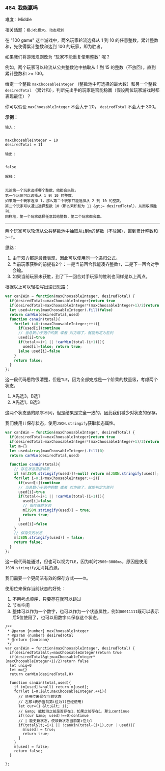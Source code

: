 ### 464. 我能赢吗

难度：Middle

相关话题：`极小化极大`、`动态规划`

在 "100 game" 这个游戏中，两名玩家轮流选择从 1 到 10 的任意整数，累计整数和，先使得累计整数和达到 100 的玩家，即为胜者。



如果我们将游戏规则改为 &ldquo;玩家不能重复使用整数&rdquo; 呢？



例如，两个玩家可以轮流从公共整数池中抽取从 1 到 15 的整数（不放回），直到累计整数和 &gt;= 100。



给定一个整数 `maxChoosableInteger` （整数池中可选择的最大数）和另一个整数 `desiredTotal` （累计和），判断先出手的玩家是否能稳赢（假设两位玩家游戏时都表现最佳）？



你可以假设 `maxChoosableInteger` 不会大于 20， `desiredTotal` 不会大于 300。



 **示例：** 





```
输入：


maxChoosableInteger = 10
desiredTotal = 11

输出：


false

解释：


无论第一个玩家选择哪个整数，他都会失败。
第一个玩家可以选择从 1 到 10 的整数。
如果第一个玩家选择 1，那么第二个玩家只能选择从 2 到 10 的整数。
第二个玩家可以通过选择整数 10（那么累积和为 11 &gt;= desiredTotal），从而取得胜利.
同样地，第一个玩家选择任意其他整数，第二个玩家都会赢。

```


-----

两个玩家可以轮流从公共整数池中抽取从`1`到`M`的整数（不放回），直到累计整数和>=`T`。

思路：
1. 由于双方都是最佳表现，因此可以使用同一个递归公式。
2. 当前玩家获胜的前提有2个：一是当前回合我能凑齐整数`T`，二是下一回合对手会输。
3. 如果当前玩家未获胜，到了下一回合对手玩家的胜利也同样是以上两点。

根据以上可以轻松写出递归思路：

```js
var canIWin = function(maxChoosableInteger, desiredTotal) {
  if(desiredTotal<=maxChoosableInteger)return true
  if(desiredTotal>maxChoosableInteger*(maxChoosableInteger+1)/2)return false
  let used=Array(maxChoosableInteger).fill(false)
  return canWin(desiredTotal,used)
  function canWin(total){
    for(let i=0;i<maxChoosableInteger;++i){
      if(used[i])continue
      // 当总数小于选中的数 或者 对方输了，就能判定为胜利
      used[i]=true
      if(total<=i+1 || !canWin(total-(i+1))){
        used[i]=false; return true;
      }else used[i]=false
    }
    return false;
  }
};
```

这一段代码思路很清楚，但是`TLE`，因为全部完成是一个阶乘的数量级，考虑两个状态，
1. A先选3，B选1
2. A先选1，B选3

这两个状态选的顺序不同，但是结果是完全一致的，因此我们减少对状态的保存。

我们使用`[]`保存状态，使用`JSON.stringify`获取状态属性。

```js
var canIWin = function(maxChoosableInteger, desiredTotal) {
  if(desiredTotal<=maxChoosableInteger)return true
  if(desiredTotal>maxChoosableInteger*(maxChoosableInteger+1)/2)return false
  let m={}
  let used=Array(maxChoosableInteger).fill(0)
  return canWin(desiredTotal,used)
  
  function canWin(total){
    // 存在状态直接读取
    if (m[JSON.stringify(used)]!=null) return m[JSON.stringify(used)];
    for(let i=0;i<maxChoosableInteger;++i){
      if(used[i])continue
      // 当总数小于选中的数 或者 对方输了，就能判定为胜利
      used[i]=true
      if(total<=i+1 || !canWin(total-(i+1))){
        used[i]=false
        // 保存获胜状态
        m[JSON.stringify(used)] = true;
        return true;
      }
      used[i]=false
    }
    // 保存失败状态
    m[JSON.stringify(used)] = false;
    return false;
  }
};
```

这一段代码能通过，但也可以视为`TLE`，因为耗时`2500~3000ms`，原因是使用`JSON.stringify`太消耗资源。

我们需要一个更简洁有效的保存方式——`位`。

使用位来保存当前状态的好处：
1. 不用考虑顺序，只要存在就可以跳过
2. 节省空间
3. 整体可以作为一个数字，也可以作为一个状态属性，例如`00011111`既可以表示后5位使用了，也可以用数字`31`保存这个状态。


```
/**
 * @param {number} maxChoosableInteger
 * @param {number} desiredTotal
 * @return {boolean}
 */
var canIWin = function(maxChoosableInteger, desiredTotal) {
  if(desiredTotal&lt;=maxChoosableInteger)return true
  if(desiredTotal&gt;maxChoosableInteger*(maxChoosableInteger+1)/2)return false
  let uniq=0
  let m={}
  return canWin(desiredTotal,0)
  
  function canWin(total,used){
    if (m[used]!=null) return m[used];
    for(let i=0;i&lt;maxChoosableInteger;++i){
      // 使用位来保存当前状态
      // 左移i表示当前第i位为1(已经使用)
      let cur=(1 &lt;&lt; i);
      // &amp; 能检测之前是否存在1，如果之前存在1，那么continue
      if((cur &amp; used)!==0)continue
      // | 能更新状态，使最新状态当前第i位为1
      if(total&lt;=i+1 || !canWin(total-(i+1),cur | used)){
        m[used] = true;
        return true;
      }
    }
    m[used] = false;
    return false;
  }
  
};



```
